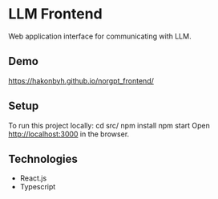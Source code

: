 # LLM Frontend

Web application interface for communicating with LLM.

## Demo

https://hakonbyh.github.io/norgpt_frontend/

## Setup

To run this project locally:
cd src/
npm install
npm start
Open [http://localhost:3000](http://localhost:3000) in the browser.


## Technologies

- React.js
- Typescript
